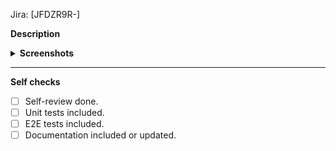 <!-- Add a Jira ticket’s code. -->

Jira: [JFDZR9R-]

<!-- Add a meaningful description explaining what value your PR brings, what are some interesting parts, trade-offs and bits that reviewers need to be aware of. -->

**Description**

<!-- Remove the section below if you don’t attach any screenshots. -->
<details>
<summary><b>Screenshots</b></summary>

<!-- Put images here. -->

</details>

<hr />

**Self checks**

- [ ] Self-review done.
- [ ] Unit tests included.
- [ ] E2E tests included.
- [ ] Documentation included or updated.
